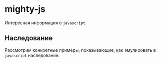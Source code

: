 # mighty-js
Интересная информация о ```javascript```.

## Наследование
Рассмотрим конкретные примеры, показывающие, как эмулировать в ```javascript``` наследование.
